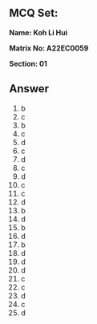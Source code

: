 ## MCQ Set:

**Name: Koh Li Hui**

**Matrix No: A22EC0059**

**Section: 01**

## Answer
1. b
2. c
3. b
4. c
5. d
6. c
7. d
8. c
9. d
10. c
11. c
12. d
13. b
14. d
15. b
16. d
17. b
18. d
19. d
20. d
21. c
22. c
23. d
24. c
25. d
